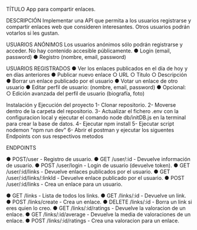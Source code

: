 TÍTULO
App para compartir enlaces.

DESCRIPCIÓN
Implementar una API que permita a los usuarios registrarse y compartir enlaces web que
consideren interesantes. Otros usuarios podrán votarlos si les gustan.



USUARIOS ANÓNIMOS
Los usuarios anónimos sólo podrán registrarse y acceder. No hay contenido accesible
públicamente.
● Login (email, password)
● Registro (nombre, email, password)

USUARIOS REGISTRADOS
● Ver los enlaces publicados en el día de hoy y en días anteriores
● Publicar nuevo enlace
○ URL
○ Título
○ Descripción
● Borrar un enlace publicado por el usuario
● Votar un enlace de otro usuario
● Editar perfil de usuario: (nombre, email, password)
● Opcional:
○ Edición avanzada del perfil de usuario (biografía, foto)


Instalación y Ejecución del proyecto
1- Clonar repositorio.
2- Moverse dentro de la carpeta del repositorio.
3- Actualizar el fichero .env con la configuracion local y ejecutar el comando node db/initDB.js en la terminal para crear la base de datos.
4- Ejecutar npm install
5- Ejecutar script nodemon "npm run dev"
6- Abrir el postman y ejecutar los siguentes Endpoints con sus respectivos metodos

ENDPOINTS

● POST/user - Registro de usuario.
● GET /user/:id - Devuelve información de usuario.
● POST /user/login - Login de usuario (devuelve token).
● GET /user/:id/links - Devuelve enlaces publicados por el usuario.
● GET /user/:id/links/:linkId - Devuelve enlace publicado por el usuario.
● POST /user/:id/links - Crea un enlace para un usuario.

● GET /links - Lista de todos los links.
● GET /links/:id - Devuelve un link.
● POST /links/create - Crea un enlace.
● DELETE /links/:id - Borra un link si eres quien lo creo.
● GET /links/:id/ratings - Devuelve la valoracion de un enlace.
● GET /links/:id/average - Devuelve la media de valoraciones de un enlace.
● POST /links/:id/ratings - Crea una valoracion para un enlace.
